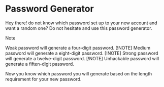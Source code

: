 # Password Generator
Hey there! do not know which password set up to your new account and want a random one?
Do not hesitate and use this password generator.

> [!NOTE]
> Weak password will generate a four-digit password.
> [!NOTE]
> Medium password will generate a eight-digit password.
> [!NOTE]
> Strong password will generate a twelve-digit password.
> [!NOTE]
> Unhackable password will generate a fiften-digit password.

Now you know which password you will generate based on the length requirement for your new password.


